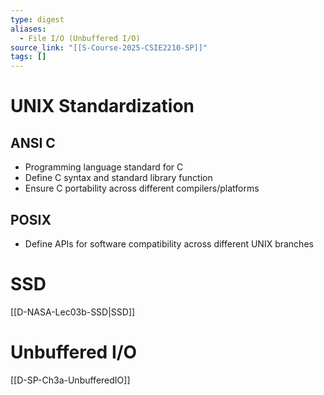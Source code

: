 ```yaml
---
type: digest
aliases:
  - File I/O (Unbuffered I/O)
source_link: "[[S-Course-2025-CSIE2210-SP]]"
tags: []
---
```

# UNIX Standardization
## ANSI C

- Programming language standard for C
- Define C syntax and standard library function
- Ensure C portability across different compilers/platforms

## POSIX

- Define APIs for software compatibility across different UNIX branches

# SSD

[[D-NASA-Lec03b-SSD|SSD]]

# Unbuffered I/O

[[D-SP-Ch3a-UnbufferedIO]]